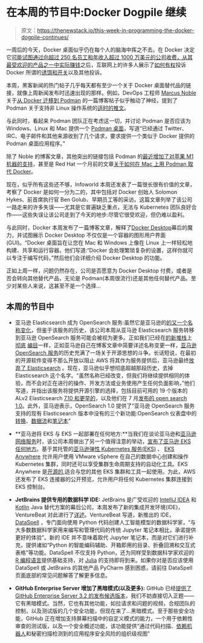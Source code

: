 # 在本周的节目中:Docker Dogpile 继续

> 原文：<https://thenewstack.io/this-week-in-programming-the-docker-dogpile-continues/>

一周后的今天，Docker 桌面似乎仍在每个人的脑海中挥之不去。在 Docker 决定它[可能试图通过向超过 250 名员工和年收入超过 1000 万美元的公司收费，从其最受欢迎的产品之一中实际赚钱](https://www.docker.com/blog/updating-product-subscriptions/)之后，互联网上的许多人展示了[如何有权](https://thenewstack.io/this-week-in-programming-docker-and-the-internet-of-entitlement/)投诉 Docker 所谓的[诱饵和开关](https://twitter.com/jbeda/status/1432803352853684227?ref_src=twsrc%5Etfw%7Ctwcamp%5Etweetembed%7Ctwterm%5E1432803352853684227%7Ctwgr%5E%7Ctwcon%5Es1_&ref_url=https%3A%2F%2Ffeedly.com%2F)以及其他投诉。

本周，黑客新闻的热门帖子几乎每天都有至少一个关于 Docker 桌面替代品的链接，就像上周新闻发布时迅速出现的那样。例如，DevOps 工程师 [Marcus Noble](https://twitter.com/Marcus_Noble_) 关于[从 Docker 迁移到 Podman](https://marcusnoble.co.uk/2021-09-01-migrating-from-docker-to-podman) 的一篇博客帖子似乎触动了神经，提到了 Podman 关于支持非 Linux 操作系统的[适时的推文](https://twitter.com/Podman_io/status/1432800271873323010)。

与此同时，看起来 Podman 团队正在考虑这一切，并讨论 Podman 是否应该为 Windows、Linux 和 Mac 提供一个 [Podman 桌面](https://github.com/containers/podman/issues/11494)，写道“已经通过 Twitter、IRC、电子邮件和其他来源收到了几个请求，要求提供一个类似于 Docker 提供的 Podman 桌面应用程序。”

除了 Noble 的博客文章，其他突出的链接包括 Podman 的[最近增加了对苹果 M1 机器的支持](https://github.com/simnalamburt/homebrew-x/blob/main/Formula/podman-apple-silicon.rb)，甚至是 Red Hat 一个月前的文章[关于如何在 Mac 上用 Podman 取代 Docker](https://www.redhat.com/sysadmin/replace-docker-podman-macos)。

现在，似乎所有这些还不够，Infoworld 本周还发表了一篇很长很有价值的文章，考察了 Docker 是如何一分为二的，其中包括对 Docker 创始人 Solomon Hykes、前首席执行官 Ben Golub、早期员工等的采访。这篇文章列举了该公司一路走来的许多失误——尤其是它普遍缺乏重点，无法与 Kubernetes 团队良好合作——这些失误让该公司走到了今天的地步:尽管它很受欢迎，但仍难以盈利。

与此同时，Docker 本周发布了一篇博客文章，解释了[Docker Desktop](https://www.docker.com/blog/the-magic-behind-the-scenes-of-docker-desktop/)幕后的魔力，并试图展示 Docker Desktop 不仅仅是一个容器的图形用户界面(GUI)。“Docker 桌面旨在让您在 Mac 和 Windows 上像在 Linux 上一样轻松地构建、共享和运行容器。他们写道:“Docker 会处理繁琐复杂的设置，这样你就可以专注于编写代码，”然后他们会详细介绍 Docker Desktop 的功能。

正如上周一样，问题仍然存在，公司是否愿意为 Docker Desktop 付费，或者是否会转向其他替代产品，无论是 Podman(本周很流行)还是其他任何替代产品。至少对某些人来说，这甚至不是一个选择…

## 本周的节目中

*   亚马逊 Elasticsearch 成为 OpenSearch 服务:虽然它是亚马逊的[的又一个名称变化](https://twitter.com/jonbonso/status/1436073082733547537)，但鉴于该服务的历史，该公司本周从亚马逊 Elasticsearch 服务转移到亚马逊 OpenSearch 服务可能会被视为更多。正如我们已经在[的新堆栈](https://thenewstack.io/?s=amazon+elasticsearch)上[彻底](https://thenewstack.io/this-week-in-programming-elasticsearch-turns-aws-into-the-open-source-champion/) [编目](https://thenewstack.io/amazon-elastic-and-the-fight-for-open-source-freedom-in-the-enterprise/)一样，正如亚马逊自己在博客文章中简要详述名称变更一样，[亚马逊 OpenSearch 服务](https://aws.amazon.com/opensearch-service/)的历史充满了一场关于开源思想的斗争。长话短说，在最初的开源软件变得不那么开放以阻止 AWS 将其作为服务提供后，亚马逊最终[放弃了 Elasticsearch](https://thenewstack.io/this-week-in-programming-aws-completes-elasticsearch-fork-with-opensearch/) 。现在，亚马逊似乎想彻底超越那段历史，去掉 Elasticsearch 这个名字。“虽然名称已经改变，但我们将继续提供相同的体验，而不会对正在进行的操作、开发方法或业务使用产生任何负面影响，”他们写道，并指出该服务将提供开源引擎的选择，包括目前可用的 19 个版本的 ALv2 Elasticsearch [7.10 和更早的](https://aws.amazon.com/about-aws/whats-new/2021/04/amazon-elasticsearch-service-announces-support-for-elasticsearch-version-7-10/)，以及他们在 7 月[发布的 open search 1.0](https://www.opensearch.org/blog/updates/2021/07/opensearch-general-availability-announcement/)。此外，亚马逊表示，OpenSearch 1.0 提供了“亚马逊 OpenSearch 服务支持的现有 Elasticsearch 版本中没有的三个新功能:OpenSearch 仪表盘中的[转换](https://opensearch.org/docs/im-plugin/index-transforms/index/)、[数据流](https://opensearch.org/docs/opensearch/data-streams/)和[笔记本](https://opensearch.org/docs/dashboards/notebooks/)”
*   **亚马逊将 EKS 与 EKS 一起部署在任何地方:**当我们在谈论亚马逊和[亚马逊网络服务](https://aws.amazon.com/?utm_content=inline-mention)时，该公司本周做出了另一个值得注意的举动，[宣布了亚马逊 EKS 任何地方](https://feedproxy.google.com/~r/AmazonWebServicesBlog/~3/1iLrrIF_AjE/)。基于其托管的[亚马逊弹性 Kubernetes 服务(EKS)](https://aws.amazon.com/eks/) 、 [EKS Anywhere](https://aws.amazon.com/eks/eks-anywhere) 允许用户使用 VMware vSphere 在自己的数据中心创建和操作 Kubernetes 集群，同时还可以享受集群生命周期支持的自动化工具。EKS Anywhere 是[开源的](https://github.com/aws/eks-anywhere/),适合与您的其他 EKS 集群和工具一起使用。为此，AWS 还发布了 EKS 连接器的公开预览，允许用户将任何 Kubernetes 集群连接到 EKS 控制台。

*   **JetBrains 提供专用的数据科学 IDE:** JetBrains 是广受欢迎的 [IntelliJ IDEA](https://www.jetbrains.com/idea/) 和 [Kotlin](https://kotlinlang.org/) Java 替代方案的幕后公司，本周发布了新的集成开发环境(IDE)，VentureBeat 对此进行了[详述](https://venturebeat.com/2021/09/08/jetbrains-adds-ide-to-help-data-scientists-build-ai-models-in-python/)。VentureBeat 写道，新推出的 IDE， [DataSpell](https://www.jetbrains.com/dataspell/) ，专门面向使用 Python 代码创建人工智能模型的数据科学家，“与大多数数据科学家用来编写和管理代码的传统 Jupyter 笔记本相比，承诺提供更好的体验”。新的 IDE 并不意味着取代 Jupyter 笔记本，而是对它们进行补充，提供诸如“Python 的智能编码辅助、开箱即用的目录、折叠回溯和交互式表格”等功能。DataSpell 不仅支持 Python，还为同样受到数据科学家欢迎的 [R 编程语言](https://www.r-project.org/about.html)提供基础支持，对 [Julia](https://searchsoftwarequality.techtarget.com/news/252448615/Julia-10-brings-API-stability-to-machine-learning-language) 的支持即将到来。如果你对是否应该使用 DataSpell 或 JetBrains 的其他产品 PyCharm 感到困惑，请前往 DataSpell 页面底部的常见问题解答了解更多信息。
*   **GitHub Enterprise Server 增加了黑暗模式(以及更多):** GitHub 已经[提供了 GitHub Enterprise Server 3.2 的发布候选版本](https://github.blog/2021-09-09-github-enterprise-server-3-2-color-modes-security/)，我们不妨直接切入正题——它有黑暗模式。当然，它也有其他功能，如拉请求和问题的视频，合规团队的控制，以及测试版的几个安全功能，但现在来了…黑暗模式。至于那些安全功能，GitHub 正在增加支持屏幕扫描中的自定义模式的能力，一个用于依赖性审查的测试版，以及一个安全概述功能，该功能提供“通过代码扫描、[依赖机器人](https://github.com/dependabot)和秘密扫描检测到的应用程序安全风险的组织级视图”

<svg xmlns:xlink="http://www.w3.org/1999/xlink" viewBox="0 0 68 31" version="1.1"><title>Group</title> <desc>Created with Sketch.</desc></svg>